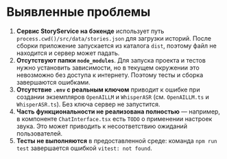 # Выявленные проблемы

1. **Сервис StoryService на бэкенде** использует путь `process.cwd()/src/data/stories.json` для загрузки историй. После сборки приложение запускается из каталога `dist`, поэтому файл не находится и сервер может падать.
2. **Отсутствуют папки `node_modules`**. Для запуска проекта и тестов нужно установить зависимости, но в текущем окружении это невозможно без доступа к интернету. Поэтому тесты и сборка завершаются ошибками.
3. **Отсутствие `.env` с реальным ключом** приводит к ошибке при создании экземпляров `OpenAILLM` и `WhisperASR` (см. `OpenAILLM.ts` и `WhisperASR.ts`). Без ключа сервер не запустится.
4. **Часть функциональности не реализована полностью** — например, в компоненте `ChatInterface.tsx` есть `TODO` о применении настроек звука. Это может приводить к несоответствию ожиданий пользователей.
5. **Тесты не выполняются** в предоставленной среде: команда `npm run test` завершается ошибкой `vitest: not found`.
